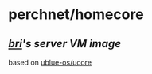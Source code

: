 # perchnet/homecore

## _[bri](https://github.com/b-)'s server VM image_

based on [ublue-os/ucore](https://github.com/ublue-os/ucore)
